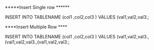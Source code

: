 *****Insert Single row   ******

INSERT INTO TABLENAME (col1 ,col2,col3 ) VALUES (val1,val2,val3.;


****Insert Multiple Row ****

INSERT INTO TABLENAME (col1 ,col2,col3 ) VALUES (val1,val2,val3.,(val1,val2,val3.,(val1,val2,val3.;